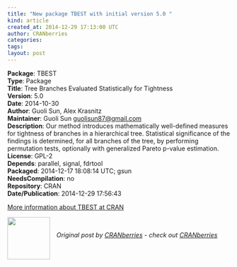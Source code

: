 ```yaml
---
title: "New package TBEST with initial version 5.0 "
kind: article
created_at: 2014-12-29 17:13:00 UTC
author: CRANberries
categories: 
tags: 
layout: post
---
```

<strong>Package</strong>: TBEST<br>
<strong>Type</strong>: Package<br>
<strong>Title</strong>: Tree Branches Evaluated Statistically for Tightness<br>
<strong>Version</strong>: 5.0<br>
<strong>Date</strong>: 2014-10-30<br>
<strong>Author</strong>: Guoli Sun, Alex Krasnitz<br>
<strong>Maintainer</strong>: Guoli Sun <guolisun87@gmail.com><br>
<strong>Description</strong>: Our method introduces mathematically well-defined measures for tightness of branches in a hierarchical tree. Statistical significance of the findings is determined, for all branches of the tree, by performing permutation tests, optionally with generalized Pareto p-value estimation.<br>
<strong>License</strong>: GPL-2<br>
<strong>Depends</strong>: parallel, signal, fdrtool<br>
<strong>Packaged</strong>: 2014-12-17 18:08:14 UTC; gsun<br>
<strong>NeedsCompilation</strong>: no<br>
<strong>Repository</strong>: CRAN<br>
<strong>Date/Publication</strong>: 2014-12-29 17:56:43<br>

<p>
<a href="http://cran.r-project.org/web/packages/TBEST/index.html">More information about TBEST at CRAN</a><div class="author">
  <img src="" style="width: 96px; height: 96;">
  <span style="position: absolute; padding: 32px 15px;">
    <i>Original post by <a href="http://twitter.com/">CRANberries</a> - check out <a href="http://dirk.eddelbuettel.com/cranberries">CRANberries   </a></i>
  </span>
</div>
